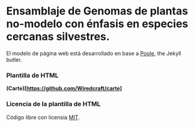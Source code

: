 # Ensamblaje de Genomas de plantas no-modelo con énfasis en especies cercanas silvestres.

El modelo de página web está desarrollado en base a [Poole](http://getpoole.com), the Jekyll butler.

### Plantilla de HTML
 **(Carte)[https://github.com/Wiredcraft/carte]** 

### Licencia de la plantilla de HTML
Código libre con licensia [MIT](LICENSE.md).
